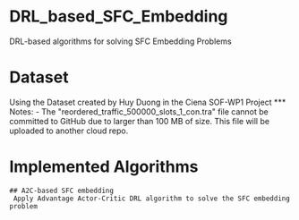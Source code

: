 # DRL_based_SFC_Embedding
 DRL-based algorithms for solving SFC Embedding Problems

# Dataset
 Using the Dataset created by Huy Duong in the Ciena SOF-WP1 Project
 *** Notes:
    - The "reordered_traffic_500000_slots_1_con.tra" file cannot be committed to GitHub due to larger than 100 MB of size. This file will be uploaded to another cloud repo.
    
# Implemented Algorithms
    ## A2C-based SFC embedding
     Apply Advantage Actor-Critic DRL algorithm to solve the SFC embedding problem


    

 



